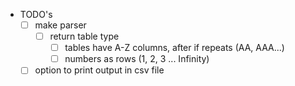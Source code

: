 -   TODO's
    -   [ ] make parser
        -   [ ] return table type
            -   [ ] tables have A-Z columns, after if repeats (AA, AAA...)
            -   [ ] numbers as rows (1, 2, 3 ... Infinity)
    -   [ ] option to print output in csv file
